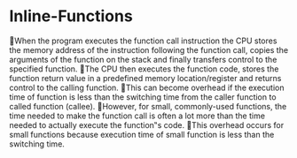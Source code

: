 # Inline-Functions
When the program executes the function call instruction the CPU stores the memory address of the instruction following the function call, copies the arguments of the function on the stack and finally transfers control to the specified function.
The CPU then executes the function code, stores the function return value in a predefined memory location/register and returns control to the calling function.
This can become overhead if the execution time of function is less than the switching time from the caller function to called function (callee).
However, for small, commonly-used functions, the time needed to make the function call is often a lot more than the time needed to actually execute the function‟s code.
This overhead occurs for small functions because execution time of small function is less than the switching time.

